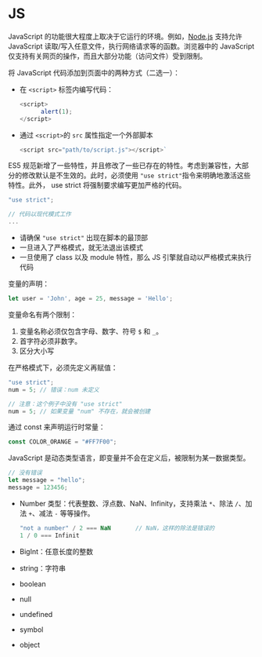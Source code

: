 # JS

JavaScript 的功能很大程度上取决于它运行的环境。例如，[Node.js](https://wikipedia.org/wiki/Node.js) 支持允许 JavaScript 读取/写入任意文件，执行网络请求等的函数。浏览器中的 JavaScript 仅支持有关网页的操作，而且大部分功能（访问文件）受到限制。





将 JavaScript 代码添加到页面中的两种方式（二选一）：

- 在  `<script>` 标签内编写代码：

  ~~~js
  <script>
    	alert(1);
  </script>
  ~~~

- 通过 `<script>`的 `src` 属性指定一个外部脚本

  ~~~js
  <script src="path/to/script.js"></script>`
  ~~~

  

ES5 规范新增了一些特性，并且修改了一些已存在的特性。考虑到兼容性，大部分的修改默认是不生效的。此时，必须使用 `"use strict"`指令来明确地激活这些特性。此外， use strict 将强制要求编写更加严格的代码。

~~~JavaScript
"use strict";

// 代码以现代模式工作
...
~~~

- 请确保 `"use strict"` 出现在脚本的最顶部
- 一旦进入了严格模式，就无法退出该模式
- 一旦使用了 class 以及 module 特性，那么 JS 引擎就自动以严格模式来执行代码





变量的声明：

~~~js
let user = 'John', age = 25, message = 'Hello';
~~~

变量命名有两个限制：

1. 变量名称必须仅包含字母、数字、符号 `$` 和 `_`。
2. 首字符必须非数字。
3. 区分大小写

在严格模式下，必须先定义再赋值：

~~~js
"use strict";
num = 5; // 错误：num 未定义
~~~

~~~js
// 注意：这个例子中没有 "use strict"
num = 5; // 如果变量 "num" 不存在，就会被创建
~~~



通过 const 来声明运行时常量：

~~~js
const COLOR_ORANGE = "#FF7F00";
~~~



JavaScript 是动态类型语言，即变量并不会在定义后，被限制为某一数据类型。

~~~JavaScript
// 没有错误
let message = "hello";
message = 123456;
~~~





- Number 类型：代表整数、浮点数、NaN、Infinity，支持乘法 `*`、除法 `/`、加法 `+`、减法 `-` 等等操作。

   ~~~JavaScript
   "not a number" / 2 === NaN		// NaN，这样的除法是错误的
   1 / 0 === Infinit
   ~~~

- BigInt：任意长度的整数

- string：字符串

- boolean

- null

- undefined

- symbol

- object